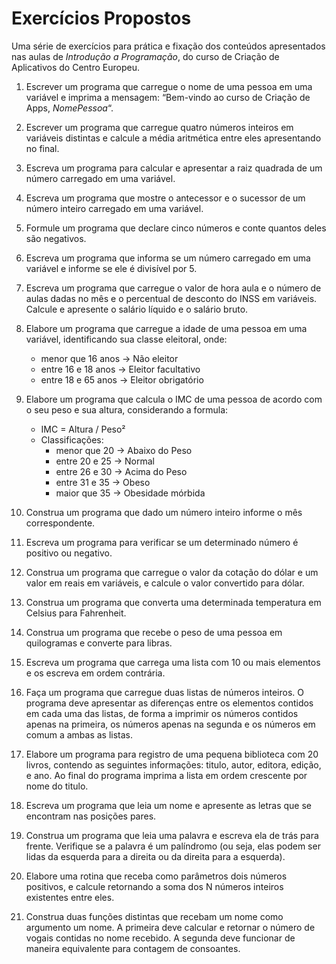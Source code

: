 # Exercícios Propostos
Uma série de exercícios para prática e fixação dos conteúdos apresentados nas aulas de _Introdução a Programação_, do curso de Criação de Aplicativos do Centro Europeu.

1. Escrever um programa que carregue o nome de uma pessoa em uma variável e imprima a mensagem: “Bem-vindo ao curso de Criação de Apps, _NomePessoa_“.

2. Escrever um programa que carregue quatro números inteiros em variáveis distintas e calcule a média aritmética entre eles apresentando no final.

3. Escreva um programa para calcular e apresentar a raiz quadrada de um número carregado em uma variável.

4. Escreva um programa que mostre o antecessor e o sucessor de um número inteiro carregado em uma variável.

5. Formule um programa que declare cinco números e conte quantos deles são negativos.

6. Escreva um programa que informa se um número carregado em uma variável e informe se ele é divisível por 5.

7. Escreva um programa que carregue o valor de hora aula e o número de aulas dadas no mês e o percentual de desconto do INSS em variáveis. Calcule e apresente o salário líquido e o salário bruto.

8. Elabore um programa que carregue a idade de uma pessoa em uma variável, identificando sua classe eleitoral, onde:
	* menor que 16 anos -\> Não eleitor
	* entre 16 e 18 anos -\> Eleitor facultativo
	* entre 18 e 65 anos -\> Eleitor obrigatório 

9. Elabore um programa que calcula o IMC de uma pessoa de acordo com o seu peso e sua altura, considerando a formula:
	* IMC = Altura / Peso²
	* Classificações:
		* menor que 20 -\> Abaixo do Peso
		* entre 20 e 25 -\> Normal
		* entre 26 e 30 -\> Acima do Peso
		* entre 31 e 35 -\> Obeso
		* maior que 35 -\> Obesidade mórbida

10. Construa um programa que dado um número inteiro informe o mês correspondente.

11. Escreva um programa para verificar se um determinado número é positivo ou negativo.

12. Construa um programa que carregue o valor da cotação do dólar e um valor em reais em variáveis, e calcule o valor convertido para dólar.

13. Construa um programa que converta uma determinada temperatura em Celsius para Fahrenheit.

14. Construa um programa que recebe o peso de uma pessoa em quilogramas e converte para libras.

15. Escreva um programa que carrega uma lista com 10 ou mais elementos e os escreva em ordem contrária.

16. Faça um programa que carregue duas listas de números inteiros. O programa deve apresentar as diferenças entre os elementos contidos em cada uma das listas, de forma a imprimir os números contidos apenas na primeira, os números apenas na segunda e os números em comum a ambas as listas.

17. Elabore um programa para registro de uma pequena biblioteca com 20 livros, contendo as seguintes informações: titulo, autor, editora, edição, e ano. Ao final do programa imprima a lista em ordem crescente por nome do titulo.

18. Escreva um programa que leia um nome e apresente as letras que se encontram nas posições pares.

19. Construa um programa que leia uma palavra e escreva ela de trás para frente. Verifique se a palavra é um palíndromo (ou seja, elas podem ser lidas da esquerda para a direita ou da direita para a esquerda).

20. Elabore uma rotina que receba como parâmetros dois números positivos, e calcule retornando a soma dos N números inteiros existentes entre eles.

21. Construa duas funções distintas que recebam um nome como argumento um nome. A primeira deve calcular e retornar o número de vogais contidas no nome recebido. A segunda deve funcionar de maneira equivalente para contagem de consoantes.
